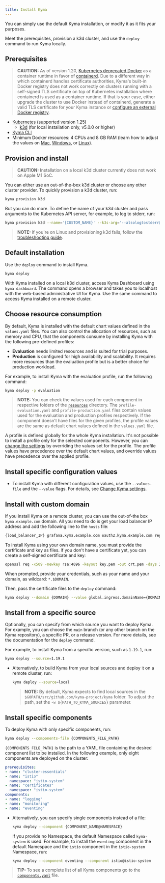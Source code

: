 ```yaml
---
title: Install Kyma
---
```


You can simply use the default Kyma installation, or modify it as it fits your purposes.

Meet the prerequisites, provision a k3d cluster, and use the `deploy` command to run Kyma locally.

## Prerequisites

>**CAUTION:** As of version 1.20, [Kubernetes deprecated Docker](https://kubernetes.io/blog/2020/12/02/dont-panic-kubernetes-and-docker/) as a container runtime in favor of [containerd](https://containerd.io/). Due to a different way in which containerd handles certificate authorities, Kyma's built-in Docker registry does not work correctly on clusters running with a self-signed TLS certificate on top of Kubernetes installation where containerd is used as a container runtime. If that is your case, either upgrade the cluster to use Docker instead of containerd, generate a valid TLS certificate for your Kyma instance or [configure an external Docker registry](https://kyma-project.io/docs/kyma/latest/03-tutorials/00-serverless/svls-07-set-external-registry/).

- [Kubernetes](https://kubernetes.io/docs/setup/) (supported version 1.25)
  - [k3d](https://k3d.io) (for local installation only, v5.0.0 or higher)
- [Kyma CLI](https://github.com/kyma-project/cli)
- Minimum Docker resources: 4 CPUs and 8 GB RAM (learn how to adjust the values on [Mac](https://docs.docker.com/desktop/settings/mac/#resources), [Windows](https://docs.docker.com/desktop/settings/windows/#resources), or [Linux](https://docs.docker.com/desktop/settings/linux/#resources)).

## Provision and install

> **CAUTION:** Installation on a local k3d cluster currently does not work on Apple M1 SoC.

You can either use an out-of-the-box k3d cluster or choose any other cluster provider. To quickly provision a k3d cluster, run:

  ```bash
  kyma provision k3d
  ```

  But you can do more. To define the name of your k3d cluster and pass arguments to the Kubernetes API server, for example, to log to stderr, run:

  ```bash
  kyma provision k3d --name='{CUSTOM_NAME}' --k3s-arg='--alsologtostderr@server:0'
  ```

> **NOTE:** If you're on Linux and provisioning k3d fails, follow the [troubleshooting guide](../troubleshooting/01-k3d-fails-on-linux.md).

## Default installation

Use the `deploy` command to install Kyma.

  ```bash
  kyma deploy
  ```

With Kyma installed on a local k3d cluster, access Kyma Dashboard using `kyma dashboard`. The command opens a browser and takes you to localhost with the web-based administrative UI for Kyma. Use the same command to access Kyma installed on a remote cluster.

## Choose resource consumption

By default, Kyma is installed with the default chart values defined in the `values.yaml` files. You can also control the allocation of resources, such as memory and CPU, that the components consume by installing Kyma with the following pre-defined profiles:

- **Evaluation** needs limited resources and is suited for trial purposes.
- **Production** is configured for high availability and scalability. It requires more resources than the evaluation profile but is a better choice for production workload.

For example, to install Kyma with the evaluation profile, run the following command:

  ```bash
  kyma deploy -p evaluation
  ```

>**NOTE:** You can check the values used for each component in respective folders of the [`resources`](https://github.com/kyma-project/kyma/tree/main/resources) directory. The `profile-evaluation.yaml` and `profile-production.yaml` files contain values used for the evaluation and production profiles respectively. If the component doesn't have files for the given profiles, the profile values are the same as default chart values defined in the `values.yaml` file.

A profile is defined globally for the whole Kyma installation. It's not possible to install a profile only for the selected components. However, you can [change the settings](03-change-kyma-config-values.md) by overriding the values set for the profile. The profile values have precedence over the default chart values, and override values have precedence over the applied profile.

## Install specific configuration values

- To install Kyma with different configuration values, use the `--values-file` and the `--value` flags. For details, see [Change Kyma settings](03-change-kyma-config-values.md).

## Install with custom domain

If you install Kyma on a remote cluster, you can use the out-of-the box `kyma.example.com` domain. All you need to do is get your load balancer IP address and add the following line to the `hosts` file:

  ```bash
  {load_balancer_IP} grafana.kyma.example.com oauth2.kyma.example.com registry.kyma.example.com connector-service.kyma.example.com gateway.kyma.example.com
  ```

To install Kyma using your own domain name, you must provide the certificate and key as files. If you don't have a certificate yet, you can create a self-signed certificate and key:

  ```bash
  openssl req -x509 -newkey rsa:4096 -keyout key.pem -out crt.pem -days 365
  ```

  When prompted, provide your credentials, such as your name and your domain, as wildcard: `*.$DOMAIN`.

  Then, pass the certificate files to the `deploy` command:

  ```bash
  kyma deploy --domain {DOMAIN} --value global.ingress.domainName={DOMAIN} --tls-crt crt.pem --tls-key key.pem
  ```

## Install from a specific source

Optionally, you can specify from which source you want to deploy Kyma. For example, you can choose the `main` branch (or any other branch on the Kyma repository), a specific PR, or a release version. For more details, see the documentation for the `deploy` command.

For example, to install Kyma from a specific version, such as `1.19.1`, run:

  ```bash
  kyma deploy --source=1.19.1
  ```

- Alternatively, to build Kyma from your local sources and deploy it on a remote cluster, run:

  ```bash
  kyma deploy --source=local
  ```

  >**NOTE:** By default, Kyma expects to find local sources in the `$GOPATH/src/github.com/kyma-project/kyma` folder. To adjust the path, set the `-w ${PATH_TO_KYMA_SOURCES}` parameter.

## Install specific components

To deploy Kyma with only specific components, run:

  ```bash
  kyma deploy --components-file {COMPONENTS_FILE_PATH}
  ```

  `{COMPONENTS_FILE_PATH}` is the path to a YAML file containing the desired component list to be installed. In the following example, only eight components are deployed on the cluster:

  ```yaml
prerequisites:
  - name: "cluster-essentials"
  - name: "istio"
    namespace: "istio-system"
  - name: "certificates"
    namespace: "istio-system"
components:
  - name: "logging"
  - name: "monitoring"
  - name: "eventing"
  ```

- Alternatively, you can specify single components instead of a file:

  ```bash
  kyma deploy --component {COMPONENT_NAME@NAMESPACE}
  ```

  If you provide no Namespace, the default Namespace called `kyma-system` is used. For example, to install the `eventing` component in the default Namespace and the `istio` component in the `istio-system` Namespace, run:

  ```bash
  kyma deploy --component eventing --component istio@istio-system
  ```

>**TIP:** To see a complete list of all Kyma components go to the [`components.yaml`](https://github.com/kyma-project/kyma/blob/main/installation/resources/components.yaml) file.
